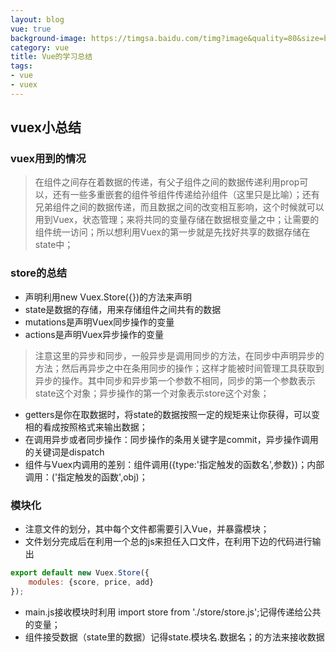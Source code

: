 ```yaml
---
layout: blog
vue: true
background-image: https://timgsa.baidu.com/timg?image&quality=80&size=b9999_10000&sec=1514897300420&di=98b95608be22799574c540dcb1d23ea2&imgtype=0&src=http%3A%2F%2Fpic.92to.com%2F201612%2F14%2F2016128110105715.jpg
category: vue
title: Vue的学习总结
tags:
- vue
- vuex
---
```

## vuex小总结

### vuex用到的情况
> 在组件之间存在着数据的传递，有父子组件之间的数据传递利用prop可以，还有一些多重嵌套的组件爷组件传递给孙组件（这里只是比喻）；还有兄弟组件之间的数据传递，而且数据之间的改变相互影响，这个时候就可以用到Vuex，状态管理；来将共同的变量存储在数据根变量之中；让需要的组件统一访问；所以想利用Vuex的第一步就是先找好共享的数据存储在state中；

### store的总结
- 声明利用new Vuex.Store({})的方法来声明
- state是数据的存储，用来存储组件之间共有的数据
- mutations是声明Vuex同步操作的变量
- actions是声明Vuex异步操作的变量
> 注意这里的异步和同步，一般异步是调用同步的方法，在同步中声明异步的方法；然后再异步之中在条用同步的操作；这样才能被时间管理工具获取到异步的操作。其中同步和异步第一个参数不相同，同步的第一个参数表示state这个对象；异步操作的第一个对象表示store这个对象；
- getters是你在取数据时，将state的数据按照一定的规矩来让你获得，可以变相的看成按照格式来输出数据；
- 在调用异步或者同步操作：同步操作的条用关键字是commit，异步操作调用的关键词是dispatch
- 组件与Vuex内调用的差别：组件调用({type:'指定触发的函数名',参数})；内部调用：('指定触发的函数',obj)；

### 模块化
- 注意文件的划分，其中每个文件都需要引入Vue，并暴露模块；
- 文件划分完成后在利用一个总的js来担任入口文件，在利用下边的代码进行输出

```javascript
export default new Vuex.Store({
	modules: {score, price, add}
});
```
- main.js接收模块时利用 import store from './store/store.js';记得传递给公共的变量；
- 组件接受数据（state里的数据）记得state.模块名.数据名；的方法来接收数据

